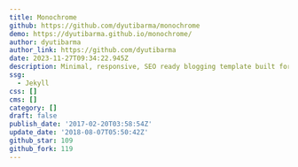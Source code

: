 ```yaml
---
title: Monochrome
github: https://github.com/dyutibarma/monochrome
demo: https://dyutibarma.github.io/monochrome/
author: dyutibarma
author_link: https://github.com/dyutibarma
date: 2023-11-27T09:34:22.945Z
description: Minimal, responsive, SEO ready blogging template built for Jekyll. Demo -
ssg:
  - Jekyll
css: []
cms: []
category: []
draft: false
publish_date: '2017-02-20T03:58:54Z'
update_date: '2018-08-07T05:50:42Z'
github_star: 109
github_fork: 119
---
```

